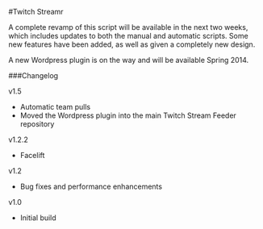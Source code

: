 #Twitch Streamr

A complete revamp of this script will be available in the next two weeks, which includes updates to both the manual and automatic scripts. Some new features have been added, as well as given a completely new design.

A new Wordpress plugin is on the way and will be available Spring 2014.


###Changelog

v1.5
- Automatic team pulls
- Moved the Wordpress plugin into the main Twitch Stream Feeder repository

v1.2.2
- Facelift

v1.2
- Bug fixes and performance enhancements

v1.0
- Initial build 
